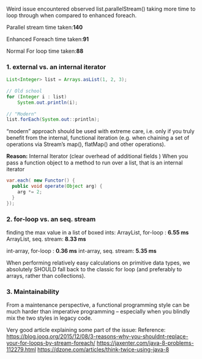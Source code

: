 Weird issue encountered observed list.parallelStream() taking more time to loop through when compared to enhanced foreach.

Parallel stream time taken:**140**

Enhanced Foreach time taken:**91**

Normal For loop time taken:**88**

### 1. external vs. an internal iterator

``` java
List<Integer> list = Arrays.asList(1, 2, 3);
 
// Old school
for (Integer i : list)
    System.out.println(i);
 
// "Modern"
list.forEach(System.out::println);
```

 “modern” approach should be used with extreme care, i.e. only if you truly benefit from the internal, functional iteration (e.g. when chaining a set of operations via Stream’s map(), flatMap() and other operations).
 
 **Reason:**
Internal Iterator (clear overhead of additional fields )
When you pass a function object to a method to run over a list, that is an internal iterator

``` java
var.each( new Functor() {
  public void operate(Object arg) {
    arg *= 2;
  }
});
```

### 2. for-loop vs. an seq. stream

finding the max value in a list of boxed ints:
ArrayList, for-loop : **6.55 ms**
ArrayList, seq. stream: **8.33 ms**

int-array, for-loop : **0.36 ms**
int-array, seq. stream: **5.35 ms**

When performing relatively easy calculations on primitive data types, we absolutely SHOULD fall back to the classic for loop (and preferably to arrays, rather than collections).

### 3. Maintainability
From a maintenance perspective, a functional programming style can be much harder than imperative programming – especially when you blindly mix the two styles in legacy code.

Very good article explaining some part of the issue:
Reference:
https://blog.jooq.org/2015/12/08/3-reasons-why-you-shouldnt-replace-your-for-loops-by-stream-foreach/
https://jaxenter.com/java-8-problems-112279.html
https://dzone.com/articles/think-twice-using-java-8
